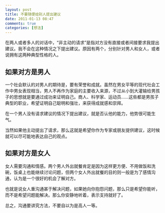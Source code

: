 ```yaml
---
layout: post
title: 不要随便给别人提出建议
date: 2011-01-13 08:47
comments: true
categories: [想法]
---
```


在两人或者多人的对话中，“非主动的请求”是指对方没有直接或者间接要求我提出建议。我不会在这种情况之下提出建议。原因有两个，分别针对男人和女人，或者说拥有这两种典型性格的人。

## 如果对方是男人

一个社会默认的对男人的期待是，要有荣誉和成就。虽然在男女平等的现代社会工作中男女表现相当，男人不再作为家庭的主要收入来源，不过从小到大灌输给男孩子的思想就是要通过成功来证明自己。商人、科学家、运动员……这些都是男孩子典型的职业，希望证明自己聪明和强壮，来获得成就感和崇拜。

在一个男人没有请求建议的情况下提出建议，就是否认他的能力，他势很可能生气。

当然如果他主动提出了请求，那么这就是希望你作为专家或朋友提供建议，这时候就可以尽可能地表达自己的观点。

## 如果对方是女人

女人需要沟通和情感。两个男人外出就餐肯定是因为这样更方便、不用做饭和洗碗，饭桌上也能继续讨论问题，但两个女人外出就餐的目的则一般是为了感情沟通，认为是一个很好的机会了解对方。

也就是说女人重沟通甚于解决问题，如果她向你抱怨问题，那么只是希望你能听，而不是希望问题能解决。那么你安静地听着，表示支持就好了。

总之，沟通要讲究方法，不要自以为是高人一等。